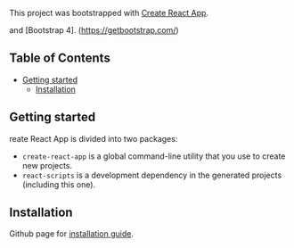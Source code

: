 This project was bootstrapped with [Create React App](https://github.com/facebookincubator/create-react-app).

and [Bootstrap 4].
(https://getbootstrap.com/)



## Table of Contents

- [Getting started](#getting-started)
    - [Installation](#installation)







## Getting started

reate React App is divided into two packages:

* `create-react-app` is a global command-line utility that you use to create new projects.
* `react-scripts` is a development dependency in the generated projects (including this one).

## Installation 

Github page for  [installation guide](https://github.com/jfroussel/react-coaching).




